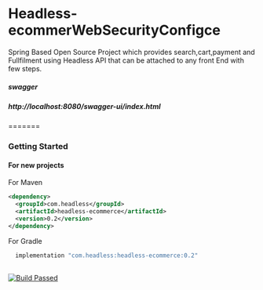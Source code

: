 # Headless-ecommerWebSecurityConfigce

Spring Based Open Source Project which provides search,cart,payment and Fullfilment using Headless API that can be attached to any front End with few steps.

##### swagger

##### http://localhost:8080/swagger-ui/index.html
=======



### Getting Started

#### For new projects
For Maven
```xml 
<dependency>
  <groupId>com.headless</groupId>
  <artifactId>headless-ecommerce</artifactId>
  <version>0.2</version>
</dependency>

```

For Gradle
```gradle 
  implementation "com.headless:headless-ecommerce:0.2"
  
  ```
  [![Build Passed](https://github.com/headlessecommerce/headlessecommerce.github.io/actions/workflows/gradle_build.yml/badge.svg?branch=main)](https://github.com/headlessecommerce/headlessecommerce.github.io/actions/workflows/gradle_build.yml)

